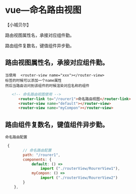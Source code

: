 # vue—命名路由视图
【小城贝尔】

路由视图属性名，承接对应组件勤。

路由组件复数名，键值组件异步勤。

## 路由视图属性名，承接对应组件勤。
    当使用  <router-view name="xxx"></router-view>
    标签的时候可以添加一个name属性
    然后当路由访问到该组件的时候渲染对应名称的组件
```html
   <!-- 命名路由视图使用 -->
      <router-link to="/rourer1">命名路由视图</router-link>
      <router-view name="default"></router-view>
      <router-view name="myCompon"></router-view>

```
## 路由组件复数名，键值组件异步勤。
    命名路由配置
```js
 {
        // 命名路由配置
        path: "/rourer1",
        components: {
            default: () =>
                import ("./routerView/RourerView1"),
            myCompon: () =>
                import ("./routerView/RourerView2")
        }
    },
```